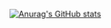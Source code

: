 [![Anurag's GitHub stats](https://github-readme-stats.vercel.app/api?username=WoogLim)](https://github.com/anuraghazra/github-readme-stats)
